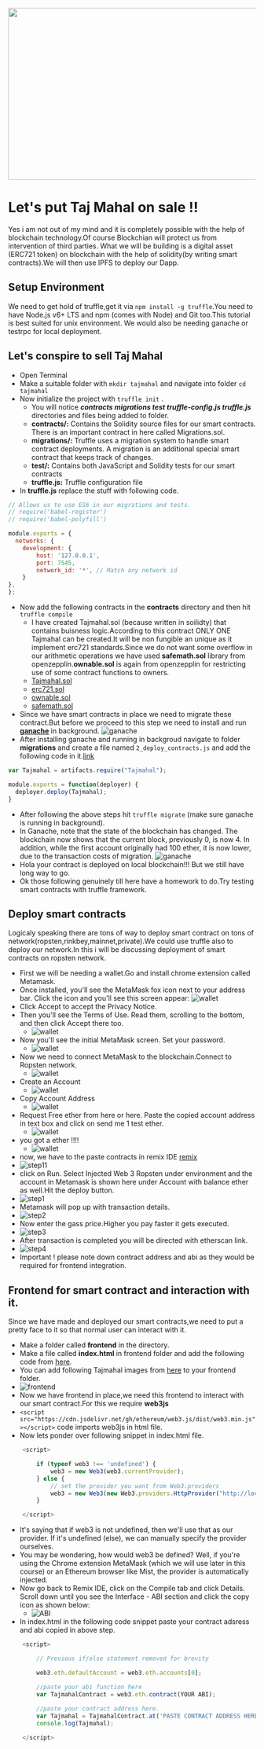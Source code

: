 
<p align="center">
  <img width=1000" height="350" src="https://media.giphy.com/media/11MKLWSDvMVSp2/giphy.gif">
</p>

# Let's put Taj Mahal on sale !! 
Yes i am not out of my mind and it is completely possible with the help of blockchain technology.Of course Blockchian will protect us from intervention of third parties.
What we will be building is a digital asset (ERC721 token) on blockchain with the help of solidity(by writing smart contracts).We will then use IPFS to deploy our Dapp.

## Setup Environment 
We need to get hold of truffle,get it via ```npm install -g truffle```.You need to have Node.js v6+ LTS and npm (comes with Node) and Git too.This tutorial is best suited for unix environment. 
We would also be needing ganache or testrpc for local deployment.

## Let's conspire to sell Taj Mahal
* Open Terminal 
* Make a suitable folder with ```mkdir tajmahal``` and navigate into folder ```cd tajmahal```
* Now initialize the project with ```truffle init``` .
  * You will notice ***contracts  migrations  test  truffle-config.js  truffle.js*** directories and files being added to folder.
  * __contracts/:__ Contains the Solidity source files for our smart contracts. There is an important contract in here called Migrations.sol.
  * __migrations/:__ Truffle uses a migration system to handle smart contract deployments. A migration is an additional special smart contract that keeps track of changes.
  * __test/:__ Contains both JavaScript and Solidity tests for our smart contracts
  * __truffle.js:__ Truffle configuration file
* In __truffle.js__ replace the stuff with following code. 
```javascript
// Allows us to use ES6 in our migrations and tests.
// require('babel-register')
// require('babel-polyfill')

module.exports = {
  networks: {
    development: {
        host: '127.0.0.1',
        port: 7545,
        network_id: '*', // Match any network id
    }
},
};
```
* Now add the following contracts in the **contracts** directory and then hit ```truffle compile```
  * I have created Tajmahal.sol (because written in soilidty) that contains buisness logic.According to this contract ONLY ONE Tajmahal can be created.It will be non fungible an unique as it implement erc721 standards.Since we do not want some overflow in our arithmetic operations we have used __safemath.sol__ library from openzepplin.__ownable.sol__ is again from openzepplin for restricting use of some contract functions to owners.
  * [Tajmahal.sol](https://github.com/phunsukwangdu/ERC721-fullstack-Dapp-Tutorial/blob/master/contracts/Tajmahal.sol)
  * [erc721.sol](https://github.com/phunsukwangdu/ERC721-fullstack-Dapp-Tutorial/blob/master/contracts/erc721.sol)
  * [ownable.sol](https://github.com/phunsukwangdu/ERC721-fullstack-Dapp-Tutorial/blob/master/contracts/ownable.sol)
  * [safemath.sol](https://github.com/phunsukwangdu/ERC721-fullstack-Dapp-Tutorial/blob/master/contracts/safemath.sol)
* Since we have smart contracts in place we need to migrate these contract.But before we proceed to this step we need to install and run [**ganache**](https://github.com/trufflesuite/ganache-cli) in background.
![ganache](https://truffleframework.com/tutorials/images/pet-shop/ganache-initial.png)
* After installing ganache and running in backgroud navigate to folder **migrations** and create a file named ```2_deploy_contracts.js``` and add the following code in it.[link](https://github.com/phunsukwangdu/ERC721-fullstack-Dapp-Tutorial/tree/master/migrations) 
```javascript
var Tajmahal = artifacts.require("Tajmahal");

module.exports = function(deployer) {
  deployer.deploy(Tajmahal);
}
```
* After following the above steps hit ```truffle migrate``` (make sure ganache is running in background).
* In Ganache, note that the state of the blockchain has changed. The blockchain now shows that the current block, previously 0, is now 4. In addition, while the first account originally had 100 ether, it is now lower, due to the transaction costs of migration.
  ![ganache](https://truffleframework.com/tutorials/images/pet-shop/ganache-migrated.png)
* Hola your contract is deployed on local blockchain!!! But we still have long way to go.
* Ok those following genuinely till here have a homework to do.Try testing smart contracts with truffle framework.
## Deploy smart contracts 
Logicaly speaking there are tons of way to deploy smart contract on tons of network(ropsten,rinkbey,mainnet,private).We could
use truffle also to deploy our network.In this i will be discussing deployment of smart contracts on ropsten network.
* First we will be needing a wallet.Go and install chrome extension called Metamask.
* Once installed, you'll see the MetaMask fox icon next to your address bar. Click the icon and you'll see this screen appear:
  ![wallet](https://truffleframework.com/tutorials/images/pet-shop/metamask-privacy.png)
* Click Accept to accept the Privacy Notice.
* Then you'll see the Terms of Use. Read them, scrolling to the bottom, and then click Accept there too.
  * ![wallet](https://truffleframework.com/tutorials/images/pet-shop/metamask-terms.png)
* Now you'll see the initial MetaMask screen. Set your password.
  * ![wallet](https://truffleframework.com/tutorials/images/pet-shop/metamask-initial.png)
* Now we need to connect MetaMask to the blockchain.Connect to Ropsten network.
  * ![wallet](https://cdn-images-1.medium.com/max/800/1*VFh3DPD30tJdPZl5WKqNmw.png)
* Create an Account
  * ![wallet](https://cdn-images-1.medium.com/max/800/1*VVf3CVoA4z7bdoOT1Fqhuw.png)
* Copy Account Address
  * ![wallet](https://cdn-images-1.medium.com/max/800/1*8VEep9up0Y40S6-yO_OlPw.png)
* Request Free ether from here or here. Paste the copied account address in text box and click on send me 1 test ether.
  * ![wallet](https://cdn-images-1.medium.com/max/800/1*AjharO8gF4Xzr9ufy4iYLg.png)
* you got a ether !!!!
  * ![wallet](https://cdn-images-1.medium.com/max/800/1*TxIvieOkIaRGDIv2ZMShYw.png)
* now, we have to the paste contracts in remix IDE [remix](http://remix.ethereum.org/)
* ![step11](https://github.com/phunsukwangdu/image/blob/master/step11.png)
* click on Run. Select Injected Web 3 Ropsten under environment and the account in Metamask is shown here under Account with balance ether as well.Hit the deploy button.
* ![step1](https://github.com/phunsukwangdu/image/blob/master/step1.png)
* Metamask will pop up with transaction details.
* ![step2](https://github.com/phunsukwangdu/image/blob/master/step3.png)
* Now enter the gass price.Higher you pay faster it gets executed.
* ![step3](https://github.com/phunsukwangdu/image/blob/master/step4.png)
* After transaction is completed you will be directed with etherscan link.
* ![step4](https://github.com/phunsukwangdu/image/blob/master/step5.png)
* Important ! please note down contract address and abi as they would be required for frontend integration.
## Frontend for smart contract and interaction with it.
Since we have made and deployed our smart contracts,we need to put a pretty face to it so that normal user can interact with it.
* Make a folder called __frontend__ in the directory.
* Make a file called __index.html__ in frontend folder and add the following code from [here](https://github.com/phunsukwangdu/ERC721-fullstack-Dapp-Tutorial/blob/master/frontend/index.html).
* You can add following Tajmahal images from [here](https://github.com/phunsukwangdu/ERC721-fullstack-Dapp-Tutorial/tree/master/frontend) to your frontend folder.
* ![frontend](https://github.com/phunsukwangdu/image/blob/master/cryptotajh.png)
* Now we have frontend in place,we need this frontend to interact with our smart contract.For this we require __web3js__
* ```<script src="https://cdn.jsdelivr.net/gh/ethereum/web3.js/dist/web3.min.js"></script>``` code imports web3js in html file.
* Now lets ponder over following snippet in index.html file.
```javascript
    <script>

        if (typeof web3 !== 'undefined') {
            web3 = new Web3(web3.currentProvider);
        } else {
            // set the provider you want from Web3.providers
            web3 = new Web3(new Web3.providers.HttpProvider("http://localhost:8545"));
        }

    </script>
```
* It's saying that if web3 is not undefined, then we'll use that as our provider. If it's undefined (else), we can manually specify the provider ourselves.
* You may be wondering, how would web3 be defined? Well, if you're using the Chrome extension MetaMask (which we will use later in this course) or an Ethereum browser like Mist, the provider is automatically injected.
* Now go back to Remix IDE, click on the Compile tab and click Details. Scroll down until you see the Interface - ABI section and click the copy icon as shown below:
  * ![ABI](https://s3.amazonaws.com/coursetro/posts/content_images/02-02-1-1508872208902.png)
* In index.html in the following code snippet paste your contract adsress and abi copied in above step.
```javascript
    <script>

        // Previous if/else statement removed for brevity

        web3.eth.defaultAccount = web3.eth.accounts[0];

        //paste your abi function here
        var TajmahalContract = web3.eth.contract(YOUR ABI);
        
        //paste your contract address here.
        var Tajmahal = TajmahalContract.at('PASTE CONTRACT ADDRESS HERE');
        console.log(Tajmahal);

    </script>
```









 
